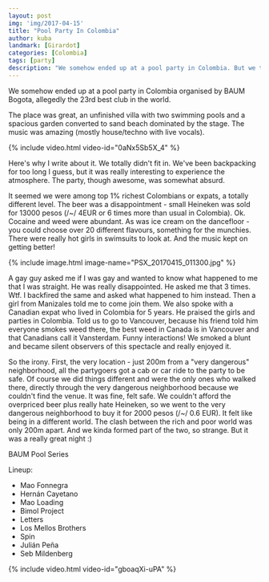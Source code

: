 ```yaml
---
layout: post
img: 'img/2017-04-15'
title: "Pool Party In Colombia​"
author: kuba
landmark: [Girardot]
categories: [Colombia]
tags: [party]
description: "We somehow ended up at a pool party in Colombia. But we totally didn't fit in - we were among top 1% richest Colombians or expats.. Hot girls, cocaine and weed in abundance. It was such a strange experience I have to share it!"
---
```


We somehow ended up at a pool party in Colombia organised by BAUM Bogota, allegedly the 23rd best club in the world. 

The place was great, an unfinished villa with two swimming pools and a spacious garden converted to sand beach dominated by the stage. The music was amazing (mostly house/techno with live vocals). 

{% include video.html video-id="0aNx5Sb5X_4" %}

Here's why I write about it. We totally didn't fit in. We've been backpacking for too long I guess, but it was really interesting to experience the atmosphere. The party, though awesome, was somewhat absurd.

It seemed we were among top 1% richest Colombians or expats, a totally different level. The beer was a disappointment - small Heineken was sold for 13000 pesos (/~/ 4EUR or 6 times more than usual in Colombia). Ok. Cocaine and weed were abundant. As was ice cream on the dancefloor - you could choose over 20 different flavours, something for the munchies. There were really hot girls in swimsuits to look at. And the music kept on getting better!

{% include image.html image-name="PSX_20170415_011300.jpg" %}

A gay guy asked me if I was gay and wanted to know what happened to me that I was straight. He was really disappointed. He asked me that 3 times. Wtf. I backfired the same and asked what happened to him instead. Then a girl from Manizales told me to come join them. We also spoke with a Canadian expat who lived in Colombia for 5 years. He praised the girls and parties in Colombia. Told us to go to Vancouver, because his friend told him everyone smokes weed there, the best weed in Canada is in Vancouver and that Canadians call it Vansterdam. Funny interactions! We smoked a blunt and became silent observers of this spectacle and really enjoyed it.

So the irony.  First, the very location - just 200m from a "very dangerous" neighborhood, all the partygoers got a cab or car ride to the party to be safe. Of course we did things different and were the only ones who walked there, directly through the very dangerous neighborhood because we couldn't find the venue. It was fine, felt safe. We couldn't afford the overpriced beer plus really hate Heineken, so we went to the very dangerous neighborhood to buy it for 2000 pesos (/~/ 0.6 EUR). It felt like being in a different world. The clash between the rich and poor world was only 200m apart. And we kinda formed part of the two, so strange. But it was a really great night :)

BAUM Pool Series

Lineup:
- Mao Fonnegra
- Hernán Cayetano
- Mao Loading
- Bimol Project
- Letters
- Los Mellos Brothers
- Spin
- Julián Peña
- Seb Mildenberg

{% include video.html video-id="gboaqXi-uPA" %}